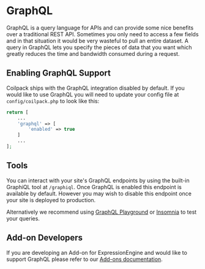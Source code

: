 # GraphQL

GraphQL is a query language for APIs and can provide some nice benefits over a traditional REST API.  Sometimes you only need to access a few fields and in that situation it would be very wasteful to pull an entire dataset.  A query in GraphQL lets you specify the pieces of data that you want which greatly reduces the time and bandwidth consumed during a request.

## Enabling GraphQL Support

Coilpack ships with the GraphQL integration disabled by default.  If you would like to use GraphQL you will need to update your config file at `config/coilpack.php` to look like this:

```php
return [
    ...
    'graphql' => [
        'enabled' => true
    ]
    ...
];
```

## Tools

You can interact with your site's GraphQL endpoints by using the built-in GraphiQL tool at `/graphiql`.  Once GraphQL is enabled this endpoint is available by default.  However you may wish to disable this endpoint once your site is deployed to production.

Alternatively we recommend using [GraphQL Playground](https://github.com/graphql/graphql-playground) or [Insomnia](https://insomnia.rest/) to test your queries.

## Add-on Developers

If you are developing an Add-on for ExpressionEngine and would like to support GraphQL please refer to our [Add-ons documentation](../advanced/addons/graphql).









